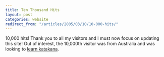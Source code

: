 ```yaml
---
title: Ten Thousand Hits
layout: post
categories: website
redirect_from: "/articles/2005/03/10/10-000-hits/"
---
```

10,000 hits! Thank you to all my visitors and I must now focus on updating this site! Out of interest, the 10,000th visitor was from Australia and was looking to [learn katakana](http://quiz.kumo.it/katakana).
